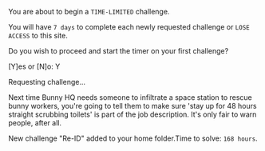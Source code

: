 You are about to begin a `TIME-LIMITED` challenge.

You will have `7 days` to complete each newly requested challenge or `LOSE ACCESS` to this site.

Do you wish to proceed and start the timer on your first challenge?

[Y]es or [N]o: Y

Requesting challenge...

Next time Bunny HQ needs someone to infiltrate a space station to rescue bunny workers, you're going to tell them to make sure 'stay up for 48 hours straight scrubbing toilets' is part of the job description. It's only fair to warn people, after all.

New challenge "Re-ID" added to your home folder.Time to solve: `168 hours`.